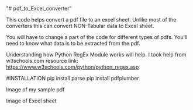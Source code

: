 "# pdf_to_Excel_converter" 

This code helps convert a pdf file to an excel sheet.
Unlike most of the converters this can convert NON-Tabular data to Excel sheet.

You will have to change a part of the code for different types of pdfs. 
You'll need to know what data is to be extracted from the pdf.

Understanding how Python RegEx Module works will help.
I took help from w3schools.com
resource link: https://www.w3schools.com/python/python_regex.asp

#INSTALLATION 
pip install parse 
pip install pdfplumber

Image of my sample pdf


Image of Excel sheet


